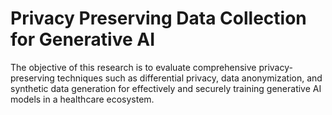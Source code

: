 # Privacy Preserving Data Collection for Generative AI

  The objective of this research is to evaluate comprehensive privacy-preserving techniques such as differential privacy, data anonymization, and synthetic data generation for effectively and securely training generative AI models in a healthcare ecosystem.
